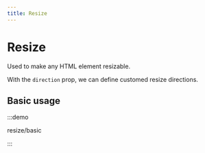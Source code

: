 ```yaml
---
title: Resize
---
```


# Resize

Used to make any HTML element resizable.

With the `direction` prop, we can define customed resize directions.

## Basic usage

:::demo

resize/basic

:::
